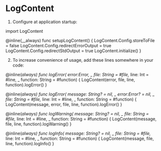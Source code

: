 # LogContent



1. Configure at application startup:

import LogContent

@inline(__always)
func setupLogContent() {
	LogContent.Config.storeToFile = false
	LogContent.Config.redirectErrorOutput = true
	LogContent.Config.redirectStdOutput = true
	LogContent.initialize()
}

2. To increase convenience of usage, add these lines somewhere in your code:

@inline(__always)
func logError(_ error:Error, _ file: String = #file,_ line: Int = #line, _ function: String = #function) {
	LogContent(error, file, line, function).logError()
}

@inline(__always)
func logError(_ message: String? = nil, _ error:Error? = nil, _ file: String = #file,_ line: Int = #line, _ function: String = #function) {
	LogContent(message, error, file, line, function).logError()
}

@inline(__always)
func logWarning(_ message: String? = nil, _ file: String = #file,_ line: Int = #line, _ function: String = #function) {
	LogContent(message, file, line, function).logWarning()
}

@inline(__always)
func logInfo(_ message: String? = nil, _ file: String = #file,_ line: Int = #line, _ function: String = #function) {
	LogContent(message, file, line, function).logInfo()
}


